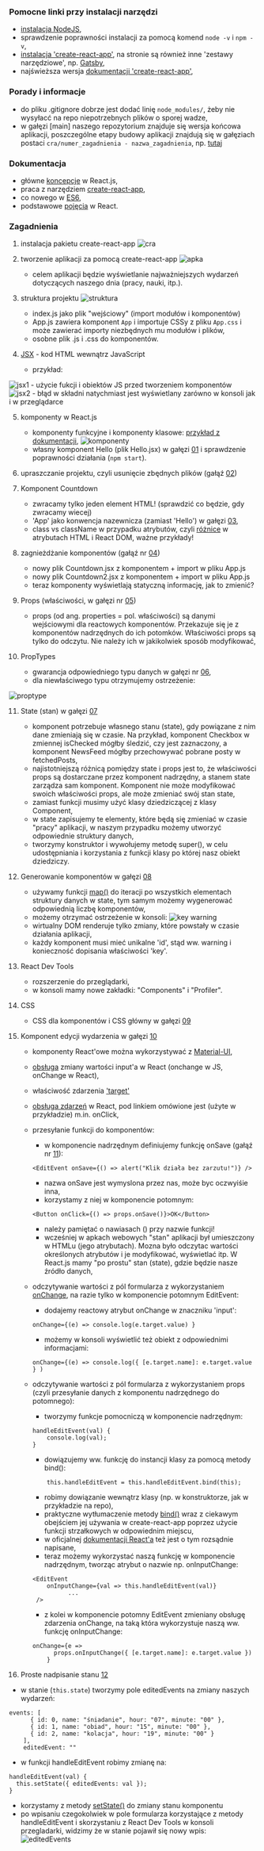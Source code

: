 ### Pomocne linki przy instalacji narzędzi

- [instalacja NodeJS](https://aimweb.pl/jak-zainstalowac-nodejs-i-npm/),
- sprawdzenie poprawności instalacji za pomocą komend `node -v` i `npm -v`,
- [instalacja 'create-react-app'](https://pl.reactjs.org/docs/create-a-new-react-app.html#create-react-app), na stronie są również inne 'zestawy narzędziowe', np. [Gatsby](https://pl.reactjs.org/docs/create-a-new-react-app.html#gatsby),
- najświeższa wersja [dokumentacji 'create-react-app'](https://github.com/facebook/create-react-app/blob/master/packages/cra-template/template/README.md),

### Porady i informacje

- do pliku .gitignore dobrze jest dodać linię `node_modules/`, żeby nie wysyłacć na repo niepotrzebnych plików o sporej wadze,
- w gałęzi [main] naszego repozytorium znajduje się wersja końcowa aplikacji, poszczególne etapy budowy aplikacji znajdują się w gałęziach postaci `cra/numer_zagadnienia - nazwa_zagadnienia`, np. [tutaj](https://github.com/zacniewski/materials-about-internet-apps-and-www-websites/tree/cra/01-HelloWorld/React-pierwsze-kroki)

### Dokumentacja

- główne [koncepcje](https://reactjs.org/docs/hello-world.html) w React.js,
- praca z narzędziem [create-react-app](https://create-react-app.dev/docs/getting-started),
- co nowego w [ES6](https://www.w3schools.com/js/js_es6.asp),
- podstawowe [pojęcia](https://pl.reactjs.org/docs/glossary.html) w React.

### Zagadnienia

1. instalacja pakietu create-react-app
   ![cra](images/instalacja_cra.png)

2. tworzenie aplikacji za pomocą create-react-app
   ![apka](images/tworzenie_apki.png)


    * celem aplikacji będzie wyświetlanie najważniejszych wydarzeń dotyczących naszego dnia (pracy, nauki, itp.).

3. struktura projektu
   ![struktura](images/struktura.png)


    - index.js jako plik "wejściowy" (import modułów i komponentów)
    - App.js zawiera komponent ```App``` i importuje CSSy z pliku ```App.css```  i może zawierać importy niezbędnych mu modułów i plików,
    - osobne plik .js i .css do komponentów.

4. [JSX](https://reactjs.org/docs/introducing-jsx.html) - kod HTML wewnątrz JavaScript


    - przykład:

![jsx1](images/jsx1.png) - użycie fukcji i obiektów JS przed tworzeniem komponentów  
 ![jsx2](images/jsx2.png) - błąd w składni natychmiast jest wyświetlany zarówno w konsoli jak i w przeglądarce

5. komponenty w React.js


    - komponenty funkcyjne i komponenty klasowe: [przykład z dokumentacji](https://reactjs.org/docs/components-and-props.html),
    ![komponenty](images/components.png)
    - własny komponent Hello (plik Hello.jsx) w gałęzi [01](https://github.com/zacniewski/materials-about-internet-apps-and-www-websites/tree/cra/01-HelloWorld/React-pierwsze-kroki) i sprawdzenie poprawności działania (```npm start```).

6. upraszczanie projektu, czyli usunięcie zbędnych plików (gałąź [02](https://github.com/zacniewski/materials-about-internet-apps-and-www-websites/tree/cra/02-czyszczenie-projektu/React-pierwsze-kroki))

7. Komponent Countdown
    - zwracamy tylko jeden element HTML! (sprawdzić co będzie, gdy zwracamy wiecej)
    - 'App' jako konwencja nazewnicza (zamiast 'Hello') w gałęzi [03](https://github.com/zacniewski/materials-about-internet-apps-and-www-websites/tree/cra/03-komponenty-i-props/React-pierwsze-kroki/react-pierwsze-kroki/src),
    - class vs className w przypadku atrybutów, czyli [różnice](https://pl.reactjs.org/docs/dom-elements.html) w atrybutach HTML i React DOM, ważne przykłady!

8. zagnieżdżanie komponentów (gałąź nr [04](https://github.com/zacniewski/materials-about-internet-apps-and-www-websites/tree/cra/04-zagniezdzanie-komponentow/React-pierwsze-kroki/react-pierwsze-kroki/src))


    - nowy plik Countdown.jsx z komponentem + import w pliku App.js
    - nowy plik Countdown2.jsx z komponentem + import w pliku App.js
    - teraz komponenty wyświetlają statyczną informację, jak to zmienić?

9. Props (właściwości, w gałęzi nr [05](https://github.com/zacniewski/materials-about-internet-apps-and-www-websites/tree/cra/05-props/React-pierwsze-kroki/react-pierwsze-kroki/src))


    - props (od ang. properties = pol. właściwości) są danymi wejściowymi dla reactowych komponentów. Przekazuje się je z komponentów nadrzędnych do ich potomków. Właściwości props są tylko do odczytu. Nie należy ich w jakikolwiek sposób modyfikować,

10. PropTypes


    - gwarancja odpowiedniego typu danych w gałęzi nr [06](https://github.com/zacniewski/materials-about-internet-apps-and-www-websites/tree/cra/06-proptypes/React-pierwsze-kroki),
    - dla niewłaściwego typu otrzymujemy ostrzeżenie:

![proptype](images/proptypes-warning.png)

11. State (stan) w gałęzi [07](https://github.com/zacniewski/materials-about-internet-apps-and-www-websites/tree/cra/07-state/React-pierwsze-kroki)


    - komponent potrzebuje własnego stanu (state), gdy powiązane z nim dane zmieniają się w czasie. Na przykład, komponent Checkbox w zmiennej isChecked mógłby śledzić, czy jest zaznaczony, a komponent NewsFeed mógłby przechowywać pobrane posty w fetchedPosts,
    - najistotniejszą różnicą pomiędzy state i props jest to, że właściwości props są dostarczane przez komponent nadrzędny, a stanem state zarządza sam komponent. Komponent nie może modyfikować swoich właściwości props, ale może zmieniać swój stan state,
    - zamiast funkcji musimy użyć klasy dziedziczącej z klasy Component,
    - w state zapisujemy te elementy, które będą się zmieniać w czasie "pracy" aplikacji, w naszym przypadku możemy utworzyć odpowiednie struktury danych,
    - tworzymy konstruktor i wywołujemy metodę super(), w celu udostępniania i korzystania z funkcji klasy po której nasz obiekt dziedziczy.

12. Generowanie komponentów w gałęzi [08](https://github.com/zacniewski/materials-about-internet-apps-and-www-websites/tree/cra/08-generowanie-komponentow/React-pierwsze-kroki)


    - używamy funkcji [map()](https://www.w3schools.com/jsref/jsref_map.asp) do iteracji po wszystkich elementach struktury danych w state, tym samym możemy wygenerować odpowiednią liczbę komponentów,
    - możemy otrzymać ostrzeżenie w konsoli:
    ![key warning](images/key-warning.png)
    - wirtualny DOM renderuje tylko zmiany, które powstały w czasie działania aplikacji,
    - każdy komponent musi mieć unikalne 'id', stąd ww. warning i konieczność dopisania właściwości 'key'.

12. React Dev Tools


    - rozszerzenie do przeglądarki,
    - w konsoli mamy nowe zakładki: "Components" i "Profiler".

13. CSS


    - CSS dla komponentów i CSS główny w gałęzi [09](https://github.com/zacniewski/materials-about-internet-apps-and-www-websites/tree/cra/09-css/React-pierwsze-kroki)

14. Komponent edycji wydarzenia w gałęzi [10](https://github.com/zacniewski/materials-about-internet-apps-and-www-websites/tree/cra/10-komponent-edycji-wydarzenia/React-pierwsze-kroki)


    - komponenty React'owe można wykorzystywać z [Material-UI](https://material-ui.com/),
    - [obsługa](https://upmostly.com/tutorials/react-onchange-events-with-examples) zmiany wartości input'a w React (onchange w JS, onChange w React),
    - właściwość zdarzenia ['target'](https://www.w3schools.com/jsref/event_target.asp)
    - [obsługa zdarzeń](https://pl.reactjs.org/docs/handling-events.html) w React, pod linkiem omówione jest (użyte w przykładzie) m.in. onClick,
    - przesyłanie funkcji do komponentów:

      - w komponencie nadrzędnym definiujemy funkcję onSave (gałąź nr [11](https://github.com/zacniewski/materials-about-internet-apps-and-www-websites/tree/cra/11-edycja-wydarzenia-part1/React-pierwsze-kroki)):
      ``` 
      <EditEvent onSave={() => alert("Klik działa bez zarzutu!")} />
      ```
      - nazwa onSave jest wymyslona przez nas, może byc oczwyiśie inna,
      - korzystamy z niej w komponencie potomnym:
      ```
      <Button onClick={() => props.onSave()}>OK</Button>
      ```
      - należy pamiętać o nawiasach () przy nazwie funkcji!
      - wcześniej w apkach webowych "stan" aplikacji był umieszczony w HTMLu (jego atrybutach). Mozna było odczytac wartości określonych atrybutów i je modyfikować, wyświetlać itp. W React.js mamy "po prostu" stan (state), gdzie będzie nasze źródło danych,
    - odczytywanie wartości z pól formularza z wykorzystaniem [onChange](https://pl.reactjs.org/docs/dom-elements.html), na razie tylko w komponencie potomnym EditEvent:
      - dodajemy reactowy atrybut onChange w znaczniku 'input':
      ```
      onChange={(e) => console.log(e.target.value) }
      ```
      - możemy w konsoli wyświetlić też obiekt z odpowiednimi informacjami:
      ```
      onChange={(e) => console.log({ [e.target.name]: e.target.value } )
      ```
    - odczytywanie wartości z pól formularza z wykorzystaniem props (czyli przesyłanie danych z komponentu nadrzędnego do potomnego):
      - tworzymy funkcje pomocniczą w komponencie nadrzędnym:
      ```
      handleEditEvent(val) {
          console.log(val);
      }
      ```
      - dowiązujemy ww. funkcję do instancji klasy za pomocą metody bind():
      ```
          this.handleEditEvent = this.handleEditEvent.bind(this);
      ```
      - robimy dowiązanie wewnątrz klasy (np. w konstruktorze, jak w przykładzie na repo),
      - praktyczne wytłumaczenie metody [bind()](https://typeofweb.com/poprawne-bindowanie-funkcji-react-js/) wraz z ciekawym obejściem jej używania w create-react-app poprzez użycie funkcji strzałkowych w odpowiednim miejscu,
      - w oficjalnej [dokumentacji React'a](https://pl.reactjs.org/docs/handling-events.html) też jest o tym rozsądnie napisane,
      - teraz możemy wykorzystać naszą funkcję w komponencie nadrzędnym, tworząc atrybut o nazwie np. onInputChange:
      ``` 
      <EditEvent 
          onInputChange={val => this.handleEditEvent(val)} 
                ...        
       />
      ```
      - z kolei w komponencie potomny EditEvent zmieniany obsługę zdarzenia onChange, na taką która wykorzystuje naszą ww. funkcję onInputChange:
      ```
      onChange={e =>
            props.onInputChange({ [e.target.name]: e.target.value })
          }
      ```

15. Proste nadpisanie stanu [12](https://github.com/zacniewski/materials-about-internet-apps-and-www-websites/tree/cra/12-proste-nadpisanie-stanu/React-pierwsze-kroki)

  - w stanie (```this.state```) tworzymy pole editedEvents na zmiany naszych wydarzeń:
  ```
  events: [
        { id: 0, name: "śniadanie", hour: "07", minute: "00" },
        { id: 1, name: "obiad", hour: "15", minute: "00" },
        { id: 2, name: "kolacja", hour: "19", minute: "00" }
      ],
      editedEvent: ""
  ```
  - w funkcji handleEditEvent robimy zmianę na:
  ```
  handleEditEvent(val) {
    this.setState({ editedEvents: val });
  }
  ```
  - korzystamy z metody [setState()](https://pl.reactjs.org/docs/state-and-lifecycle.html) do zmiany stanu komponentu
  - po wpisaniu czegokolwiek w pole formularza korzystające z metody handleEditEvent i skorzystaniu z React Dev Tools w konsoli przegladarki, widzimy że w stanie pojawił się nowy wpis:  
  ![editedEvents](images/editedEvents.png)

